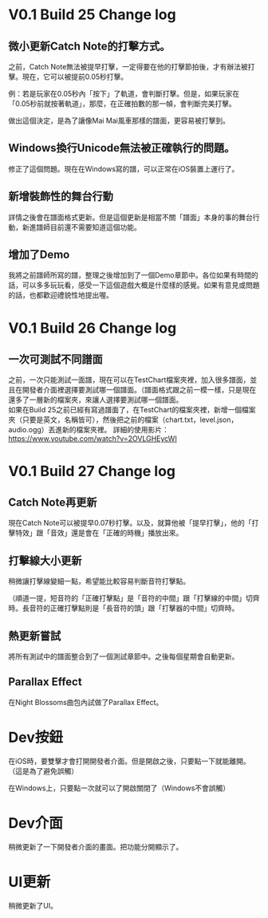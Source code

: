 # V0.1 Build 25 Change log
## 微小更新Catch Note的打擊方式。
之前，Catch Note無法被提早打擊，一定得要在他的打擊節拍後，才有辦法被打擊。現在，它可以被提前0.05秒打擊。

例：若是玩家在0.05秒內「按下」了軌道，會判斷打擊。但是，如果玩家在「0.05秒前就按著軌道」，那麼，在正確拍數的那一幀，會判斷完美打擊。

做出這個決定，是為了讓像Mai Mai風車那樣的譜面，更容易被打擊到。

## Windows換行Unicode無法被正確執行的問題。
修正了這個問題。現在在Windows寫的譜，可以正常在iOS裝置上運行了。

## 新增裝飾性的舞台行動
詳情之後會在譜面格式更新。但是這個更新是相當不關「譜面」本身的事的舞台行動，新進譜師目前還不需要知道這個功能。

## 增加了Demo
我將之前譜師所寫的譜，整理之後增加到了一個Demo章節中。各位如果有時間的話，可以多多玩玩看，感受一下這個遊戲大概是什麼樣的感覺。如果有意見或問題的話，也都歡迎禮貌性地提出喔。

# V0.1 Build 26 Change log
## 一次可測試不同譜面
之前，一次只能測試一面譜，現在可以在TestChart檔案夾裡，加入很多譜面，並且在開發者介面裡選擇要測試哪一個譜面。（譜面格式跟之前一模一樣，只是現在還多了一層新的檔案夾，來讓人選擇要測試哪一個譜面。<br>
如果在Build 25之前已經有寫過譜面了，在TestChart的檔案夾裡，新增一個檔案夾（只要是英文，名稱皆可），然後把之前的檔案（chart.txt，level.json，audio.ogg）丟進新的檔案夾裡。
詳細的使用影片：https://www.youtube.com/watch?v=2OVLGHEycWI

# V0.1 Build 27 Change log
## Catch Note再更新
現在Catch Note可以被提早0.07秒打擊。以及，就算他被「提早打擊」，他的「打擊特效」跟「音效」還是會在「正確的時機」播放出來。

## 打擊線大小更新
稍微讓打擊線變細一點，希望能比較容易判斷音符打擊點。

（順道一提，短音符的「正確打擊點」是「音符的中間」跟「打擊線的中間」切齊時。長音符的正確打擊點則是「長音符的頭」跟「打擊器的中間」切齊時。

## 熱更新嘗試
將所有測試中的譜面整合到了一個測試章節中。之後每個星期會自動更新。

## Parallax Effect
在Night Blossoms曲包內試做了Parallax Effect。

# Dev按鈕
在iOS時，要雙擊才會打開開發者介面。但是開啟之後，只要點一下就能離開。（這是為了避免誤觸）

在Windows上，只要點一次就可以了開啟關閉了（Windows不會誤觸）

# Dev介面
稍微更新了一下開發者介面的畫面。把功能分開顯示了。

# UI更新
稍微更新了UI。
